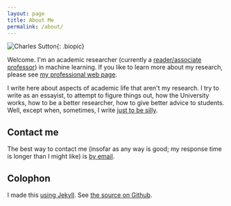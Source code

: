 ```yaml
---
layout: page
title: About Me
permalink: /about/
---
```


![Charles Sutton](http://homepages.inf.ed.ac.uk/csutton/images/charles3.jpg){: .biopic}

Welcome. I'm an academic researcher (currently 
a [reader/associate professor](/2013/08/academic-ranks-in-us-and-uk.html)) in machine learning.
If you like to learn more about my research,
please see [my professional web page](http://homepages.inf.ed.ac.uk/csutton/).

I write here about aspects of academic life that
aren't my research. I try to write as an essayist,
to attempt to figure things out, how the University
works, how to be a better researcher, how to give 
better advice to students.
Well, except when,
sometimes, I write [just to be silly](/tags/silly).

## Contact me

The best way to contact me (insofar as any way is good; my response time
is longer than I might like) is [by email](mailto:csutton@inf.ed.ac.uk).

## Colophon

I made this [using Jekyll](https://jekyllrb.com/). See [the source on Github](https://github.com/casutton/casutton.github.io).
